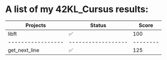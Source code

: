 # A list of my 42KL_Cursus results:

|Projects         |Status            |Score   |
|-----------------|------------------|--------|
|libft            |:white_check_mark:|100     |
|-----------------|------------------|--------|
|get_next_line    |:white_check_mark:|125     |
